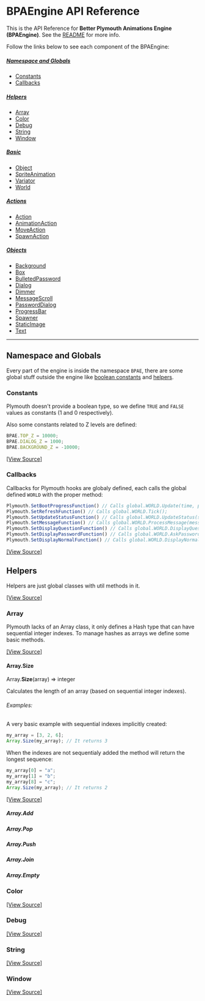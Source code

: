 # BPAEngine API Reference

This is the API Reference for **Better Plymouth Animations Engine (BPAEngine)**. See the [README](https://github.com/BPAEngine/BPAEngine/blob/master/README.md) for more info.

Follow the links below to see each component of the BPAEngine:

##### [Namespace and Globals](#namespace)
* [Constants](#constants)
* [Callbacks](#callbacks)

##### [Helpers](#helpers)
* [Array](#array)
* [Color](#color)
* [Debug](#debug)
* [String](#string)
* [Window](#window)

##### [Basic](#basic)
* [Object](#object)
* [SpriteAnimation](#sprite_animation)
* [Variator](#variator)
* [World](#world)

##### [Actions](#actions)
* [Action](#action)
* [AnimationAction](#animation_action)
* [MoveAction](#move_action)
* [SpawnAction](#spawn_action)

##### [Objects](#objects)
* [Background](#background)
* [Box](#box)
* [BulletedPassword](#bulleted_password)
* [Dialog](#box)
* [Dimmer](#box)
* [MessageScroll](#box)
* [PasswordDialog](#box)
* [ProgressBar](#box)
* [Spawner](#box)
* [StaticImage](#box)
* [Text](#box)

********

## <a name="namespace"></a>Namespace and Globals

Every part of the engine is inside the namespace `BPAE`, there are some global stuff outside the engine like [boolean constants](#constants) and [helpers](#helpers).

### <a name="constants"></a>Constants

Plymouth doesn't provide a boolean type, so we define `TRUE` and `FALSE` values as constants (1 and 0 respectively).

Also some constants related to Z levels are defined:

```js
BPAE.TOP_Z = 10000;
BPAE.DIALOG_Z = 1000;
BPAE.BACKGROUND_Z = -10000;
```

[[View Source]](https://github.com/BPAEngine/BPAEngine/blob/master/lib/BPAEngine/00_Header/Z_Constants.script)

### <a name="callbacks"></a>Callbacks

Callbacks for Plymouth hooks are globaly defined, each calls the global defined `WORLD` with the proper method:

```js
Plymouth.SetBootProgressFunction() // Calls global.WORLD.Update(time, progress);
Plymouth.SetRefreshFunction() // Calls global.WORLD.Tick();
Plymouth.SetUpdateStatusFunction() // Calls global.WORLD.UpdateStatus(status);
Plymouth.SetMessageFunction() // Calls global.WORLD.ProcessMessage(message);
Plymouth.SetDisplayQuestionFunction() // Calls global.WORLD.DisplayQuestion(prompt, entry);
Plymouth.SetDisplayPasswordFunction() // Calls global.WORLD.AskPassword(prompt, bullets_size);
Plymouth.SetDisplayNormalFunction() // Calls global.WORLD.DisplayNormal();
```

[[View Source]](https://github.com/BPAEngine/BPAEngine/blob/master/lib/BPAEngine/05_Callbacks/Callbacks.script)

## <a name="helpers"></a>Helpers

Helpers are just global classes with util methods in it.

[[View Source]](https://github.com/BPAEngine/BPAEngine/tree/master/lib/BPAEngine/01_Helpers)

### <a name="array"></a>Array

Plymouth lacks of an Array class, it only defines a Hash type that can have sequential integer indexes. To manage hashes as arrays we define some basic methods.

[[View Source]](https://github.com/BPAEngine/BPAEngine/blob/master/lib/BPAEngine/01_Helpers/Array.script)

#### <a name="Array.Size"></a>Array.Size

Array.<b>Size</b>(array) => integer

Calculates the length of an array (based on sequential integer indexes).

###### Examples:

A very basic example with sequential indexes implicitly created:
```js
my_array = [3, 2, 6];
Array.Size(my_array); // It returns 3
```
When the indexes are not sequentialy added the method will return the longest sequence:
```js
my_array[0] = "a";
my_array[1] = "b";
my_array[8] = "c";
Array.Size(my_array); // It returns 2
```

[[View Source]](https://github.com/BPAEngine/BPAEngine/blob/master/lib/BPAEngine/01_Helpers/Array.script#L6-L14)

##### <a name="Array.Add"></a>Array.Add

##### <a name="Array.Pop"></a>Array.Pop

##### <a name="Array.Push"></a>Array.Push

##### <a name="Array.Join"></a>Array.Join

##### <a name="Array.Empty"></a>Array.Empty


### <a name="color"></a>Color

[[View Source]](https://github.com/BPAEngine/BPAEngine/blob/master/lib/BPAEngine/01_Helpers/Color.script)


### <a name="debug"></a>Debug

[[View Source]](https://github.com/BPAEngine/BPAEngine/blob/master/lib/BPAEngine/01_Helpers/Debug.script)


### <a name="string"></a>String

[[View Source]](https://github.com/BPAEngine/BPAEngine/blob/master/lib/BPAEngine/01_Helpers/String.script)


### <a name="window"></a>Window

[[View Source]](https://github.com/BPAEngine/BPAEngine/blob/master/lib/BPAEngine/01_Helpers/Window.script)

